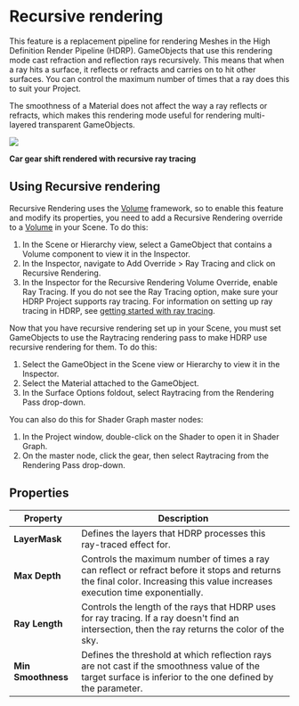 # Recursive rendering

This feature is a replacement pipeline for rendering Meshes in the High Definition Render Pipeline (HDRP). GameObjects that use this rendering mode cast refraction and reflection rays recursively. This means that when a ray hits a surface, it reflects or refracts and carries on to hit other surfaces. You can control the maximum number of times that a ray does this to suit your Project.

The smoothness of a Material does not affect the way a ray reflects or refracts, which makes this rendering mode useful for rendering multi-layered transparent GameObjects.

![](Images/RayTracingRecursiveRendering1.png)

**Car gear shift rendered with recursive ray tracing**

## Using Recursive rendering

Recursive Rendering uses the [Volume](Volumes.md) framework, so to enable this feature and modify its properties, you need to add a Recursive Rendering override to a [Volume](Volumes.md) in your Scene. To do this:

1. In the Scene or Hierarchy view, select a GameObject that contains a Volume component to view it in the Inspector.
2. In the Inspector, navigate to Add Override > Ray Tracing and click on Recursive Rendering.
3. In the Inspector for the Recursive Rendering Volume Override, enable Ray Tracing. If you do not see the Ray Tracing option, make sure your HDRP Project supports ray tracing. For information on setting up ray tracing in HDRP, see [getting started with ray tracing](Ray-Tracing-Getting-Started.md).

Now that you have recursive rendering set up in your Scene, you must set GameObjects to use the Raytracing rendering pass to make HDRP use recursive rendering for them. To do this:

1. Select the GameObject in the Scene view or Hierarchy to view it in the Inspector.
2. Select the Material attached to the GameObject.
3. In the Surface Options foldout, select Raytracing from the Rendering Pass drop-down.

You can also do this for Shader Graph master nodes:

1. In the Project window, double-click on the Shader to open it in Shader Graph.
2. On the master node, click the gear, then select Raytracing from the Rendering Pass drop-down.

## Properties

| Property       | Description                                                  |
| -------------- | ------------------------------------------------------------ |
| **LayerMask**  | Defines the layers that HDRP processes this ray-traced effect for. |
| **Max Depth**  | Controls the maximum number of times a ray can reflect or refract before it stops and returns the final color. Increasing this value increases execution time exponentially. |
| **Ray Length** | Controls the length of the rays that HDRP uses for ray tracing. If a ray doesn't find an intersection, then the ray returns the color of the sky. |
| **Min Smoothness** | Defines the threshold at which reflection rays are not cast if the smoothness value of the target surface is inferior to the one defined by the parameter. |
